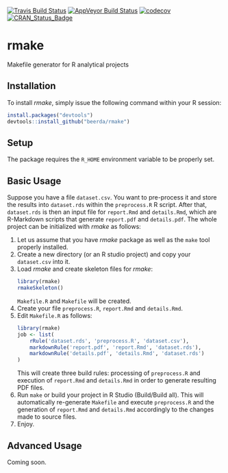 [![Travis Build Status](https://travis-ci.org/beerda/rmake.svg?branch=master)](https://travis-ci.org/beerda/rmake) [![AppVeyor Build Status](https://ci.appveyor.com/api/projects/status/github/beerda/rmake?branch=master&svg=true)](https://ci.appveyor.com/project/beerda/rmake) [![codecov](https://codecov.io/gh/beerda/rmake/branch/master/graph/badge.svg)](https://codecov.io/gh/beerda/rmake) [![CRAN\_Status\_Badge](http://www.r-pkg.org/badges/version/rmake)](https://cran.r-project.org/package=rmake)


rmake
=====

Makefile generator for R analytical projects


Installation
------------

To install *rmake*, simply issue the following command within your R session:

``` r
install.packages("devtools")
devtools::install_github("beerda/rmake")
```

Setup
-----

The package requires the ```R_HOME``` environment variable to be properly set.


Basic Usage
-----------

Suppose you have a file ```dataset.csv```. You want to pre-process it and store the results into ```dataset.rds```
within the ```preprocess.R``` R script.  After that, ```dataset.rds``` is then an input file for
```report.Rmd``` and ```details.Rmd```, which are R-Markdown scripts that generate ```report.pdf``` and
```details.pdf```. The whole project can be initialized with *rmake* as follows:

1. Let us assume that you have *rmake* package as well as the ```make``` tool properly installed.
2. Create a new directory (or an R studio project) and copy your ```dataset.csv``` into it.
3. Load *rmake* and create skeleton files for *rmake*:
   ``` r
   library(rmake)
   rmakeSkeleton()
   ```
   ```Makefile.R``` and ```Makefile``` will be created.
4. Create your file ```preprocess.R```, ```report.Rmd``` and ```details.Rmd```.
4. Edit ```Makefile.R``` as follows:
   ``` r
   library(rmake)
   job <- list(
       rRule('dataset.rds', 'preprocess.R', 'dataset.csv'),
       markdownRule('report.pdf', 'report.Rmd', 'dataset.rds'),
       markdownRule('details.pdf', 'details.Rmd', 'dataset.rds')
   )
   ```
   This will create three build rules: processing of ```preprocess.R``` and execution of ```report.Rmd``` and ```details.Rmd```
   in order to generate resulting PDF files.
5. Run ```make``` or build your project in R Studio (Build/Build all). This will automatically re-generate ```Makefile```
   and execute ```preprocess.R``` and the generation of ```report.Rmd``` and ```details.Rmd``` accordingly to the changes
   made to source files.
6. Enjoy.



Advanced Usage
--------------

Coming soon.
